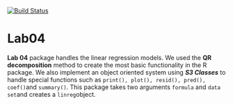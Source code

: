 [![Build Status](https://app.travis-ci.com/rajuzair/Lab04.svg?branch=master)](https://app.travis-ci.com/rajuzair/Lab04)
# Lab04

**Lab 04** package handles the linear regression models. We used the **QR decomposition** method to create the most basic functionality in the R package. We also implement an object oriented system using ***S3 Classes*** to handle special functions such as `print(), plot(), resid(), pred(), coef()`and `summary()`. This package takes two arguments `formula` and `data set`and creates a `linreg`object.
